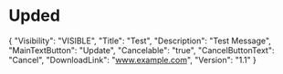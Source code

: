 # Upded
{   "Visibility": "VISIBLE",   "Title": "Test",   "Description": "Test Message",   "MainTextButton": "Update",   "Cancelable": "true",   "CancelButtonText": "Cancel",   "DownloadLink": "www.example.com",   "Version": "1.1" }
